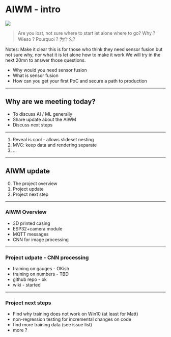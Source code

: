 # AIWM - intro

![](../static/img/maze_with_help_grey.png)

> Are you lost, not sure where to start let alone where to go?
Why ? Wieso ? Pourquoi ? 为什么?


Notes: Make it clear this is for those who think they need sensor fusion but not sure why, nor what it is let alone how to make it work
We will try in the next 20mn to answer those questions.
* Why would you need sensor fusion
* What is sensor fusion
* How can you get your first PoC and secure a path to production

---

## Why are we meeting today?

* To discuss AI / ML generally
* Share update about the AIWM
* Discuss next steps

----

<!-- .slide: data-background-iframe="https://matt-chv.github.io/aiwatermeter/reveal/ai_news.html#/" data-background-interactive-->

1. Reveal is cool - allows slideset nesting
2. MVC: keep data and rendering separate
3. ...


---

## AIWM update

0. The project overview <!-- .element: class="fragment" data-fragment-index="1" -->
1. Project update <!-- .element: class="fragment" data-fragment-index="2" -->
2. Project next step <!-- .element: class="fragment" data-fragment-index="3" -->

----

### AIWM Overview

* 3D printed casing
* ESP32+camera module
* MQTT messages
* CNN for image processing

----

### Project udpate - CNN processing

* training on gauges - OKish
* training on numbers - TBD
* github repo - ok
* wiki - started

----

### Project next steps

* Find why training does not work on Win10 (at least for Matt)
* non-regression testing for incremental changes on code
* find more training data (see issue list)
* more ?


